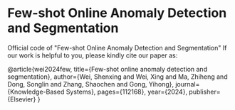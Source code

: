 # Few-shot Online Anomaly Detection and Segmentation
Official code of "Few-shot Online Anomaly Detection and Segmentation"
If our work is helpful to you, please kindly cite our paper as:

@article{wei2024few,
  title={Few-shot online anomaly detection and segmentation},
  author={Wei, Shenxing and Wei, Xing and Ma, Zhiheng and Dong, Songlin and Zhang, Shaochen and Gong, Yihong},
  journal={Knowledge-Based Systems},
  pages={112168},
  year={2024},
  publisher={Elsevier}
}
